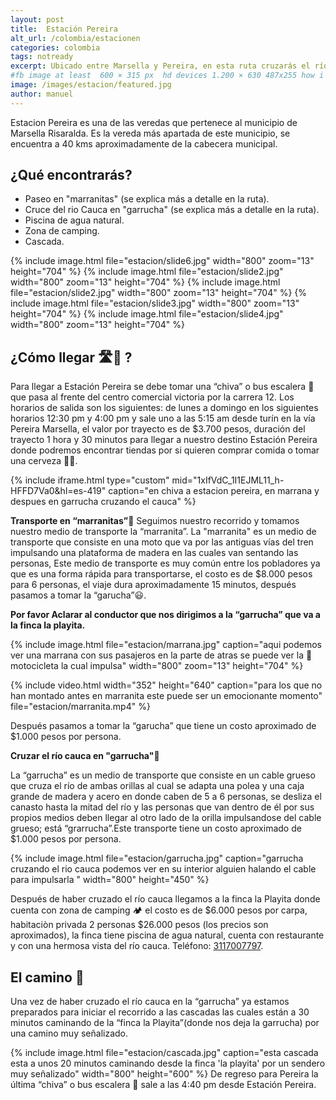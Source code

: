 ```yaml
---
layout: post
title:  Estación Pereira
alt_url: /colombia/estacionen
categories: colombia 
tags: notready
excerpt: Ubicado entre Marsella y Pereira, en esta ruta cruzarás el río cauca en "garrucha" y recorrerá unas antiguas vías de tren montando una "marranita", ademas podras descubrir una linda cascada después de una caminata corta. Duración del trayecto 1 día.
#fb image at least  600 × 315 px  hd devices 1.200 × 630 487x255 how i see it
image: /images/estacion/featured.jpg
author: manuel
---
```

Estacion Pereira es una de las veredas que pertenece al municipio de Marsella Risaralda. Es la vereda más apartada de este municipio, se encuentra a 40 kms aproximadamente de la cabecera municipal.

## ¿Qué encontrarás?
- Paseo en "marranitas" (se explica más a detalle en la ruta).
- Cruce del rio Cauca en "garrucha" (se explica más a detalle en la ruta).
- Piscina de agua natural.
- Zona de camping.
- Cascada.

<amp-carousel 
    width="800"
    height="600"
    layout="responsive"
    type="slides"
    autoplay
    delay="2000">
    {% include image.html 
        file="estacion/slide6.jpg" 
        width="800"
        zoom="13"
        height="704"
    %} 
     {% include image.html 
        file="estacion/slide2.jpg" 
        width="800"
        zoom="13"
        height="704"
    %} 
     {% include image.html 
        file="estacion/slide2.jpg" 
        width="800"
        zoom="13"
        height="704"
    %} 
     {% include image.html 
        file="estacion/slide3.jpg" 
        width="800"
        zoom="13"
        height="704"
    %} 
     {% include image.html 
        file="estacion/slide4.jpg" 
        width="800"
        zoom="13"
        height="704"
    %} 
</amp-carousel>

## ¿Cómo llegar 🛣🚌 ? 
Para llegar a Estación Pereira se debe tomar una “chiva” o bus escalera 🚌 que pasa al frente del centro comercial victoria por la carrera 12. Los horarios de salida son los siguientes: de lunes a domingo en los siguientes horarios 12:30 pm y 4:00 pm y sale uno a las 5:15 am desde turín en la vía Pereira Marsella, el valor por trayecto es de $3.700 pesos, duración del trayecto 1 hora y 30 minutos para llegar a nuestro destino Estación Pereira donde podremos encontrar tiendas por si quieren comprar comida o tomar una cerveza 🍻😄. 

{% include iframe.html
    type="custom"
    mid="1xIfVdC_1I1EJML11_h-HFFD7Va0&hl=es-419"
    caption="en chiva a estacion pereira, en marrana y despues en garrucha cruzando el cauca"
%}

__Transporte en “marranitas”__🛵
Seguimos nuestro recorrido y tomamos nuestro medio de transporte la “marranita”. 
La "marranita" es un medio de transporte que consiste en una moto que va por las antiguas vías del tren impulsando una plataforma de madera en las cuales van sentando las personas, Este medio de transporte es muy común entre los pobladores ya que es una forma rápida para transportarse, el costo es de $8.000 pesos para 6 personas, el viaje dura aproximadamente 15 minutos, después pasamos a tomar la “garucha”😃.

**Por favor Aclarar al conductor que nos dirigimos a la “garrucha” que va a la finca la playita.**

{% include image.html 
   file="estacion/marrana.jpg" 
   caption="aqui podemos ver una marrana con sus pasajeros en la parte de atras se puede ver la 🛵 motocicleta la cual impulsa"
   width="800"
   zoom="13"
   height="704"
%} 

{%  include video.html
    width="352"
    height="640"
    caption="para los que no han montado antes en marranita este puede ser un emocionante momento"
    file="estacion/marranita.mp4"
 %}

Después pasamos a tomar la “garucha” que tiene un costo aproximado de $1.000 pesos por persona.

__Cruzar el río cauca en "garrucha"__🚡

La “garrucha” es un medio de transporte que consiste en un cable grueso que cruza el río de ambas orillas al cual se adapta una polea y una caja grande de madera y acero en donde caben de 5 a 6 personas, se desliza el canasto hasta la mitad del río y las personas que van dentro de él por sus propios medios deben llegar al otro lado de la orilla impulsandose del cable grueso; está  “grarrucha”.Este transporte tiene un costo aproximado de $1.000 pesos por persona.


{% include image.html 
   file="estacion/garrucha.jpg" 
   caption="garrucha cruzando el rio cauca podemos ver en su interior alguien halando el cable para impulsarla "
   width="800"
   height="450"
%} 

Después de haber cruzado el río cauca llegamos a la finca la Playita donde cuenta con zona de camping 🏕 el costo es de $6.000 pesos por carpa, habitaciòn privada 2 personas $26.000 pesos (los precios son aproximados), la finca tiene piscina de agua natural, cuenta con restaurante y con una hermosa vista del río cauca. Teléfono: 
<a href="tel:3117007797">3117007797</a>.

## El camino 🏃

Una vez de haber cruzado el río cauca en la “garrucha” ya estamos preparados para iniciar  el recorrido a las cascadas las cuales están a 30 minutos caminando de la “finca la Playita”(donde nos deja la garrucha) por una camino muy señalizado.

{% include image.html 
   file="estacion/cascada.jpg" 
   caption="esta cascada esta a unos 20 minutos caminando desde la finca 'la playita' por un sendero muy señalizado"
   width="800"
   height="600"
%} 
De regreso para Pereira la última “chiva” o bus escalera 🚌 sale a las 4:40 pm desde Estación Pereira.





